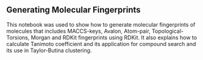 ## Generating Molecular Fingerprints
This notebook was used to show how to generate molecular fingerprints  of molecules that includes MACCS-keys, Avalon, Atom-pair, 
Topological-Torsions, Morgan and RDKit fingerprints using RDKit. 
It also explains how to calculate Tanimoto coefficient and its application for compound search and its use in Taylor-Butina clustering.
